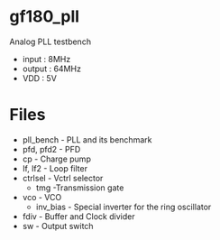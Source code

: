 # gf180_pll
Analog PLL testbench

* input : 8MHz
* output : 64MHz
* VDD : 5V

# Files
* pll_bench - PLL and its benchmark
* pfd, pfd2 - PFD 
* cp - Charge pump
* lf, lf2 - Loop filter
* ctrlsel - Vctrl selector
  * tmg -Transmission gate
* vco - VCO
  * inv_bias - Special inverter for the ring oscillator
* fdiv - Buffer and Clock divider
* sw - Output switch